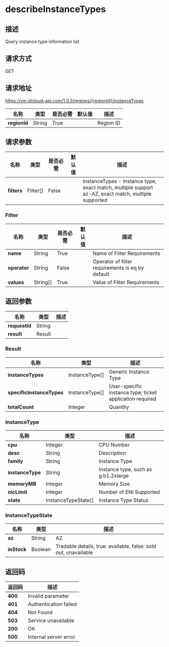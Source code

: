 # describeInstanceTypes


## 描述
Query instance type information list


## 请求方式
GET

## 请求地址
https://vm.jdcloud-api.com/1.0.3/regions/{regionId}/instanceTypes

|名称|类型|是否必需|默认值|描述|
|---|---|---|---|---|
|**regionId**|String|True| |Region ID|

## 请求参数
|名称|类型|是否必需|默认值|描述|
|---|---|---|---|---|
|**filters**|Filter[]|False| |instanceTypes - Instance type, exact match, multiple support<br>az-AZ, exact match, multiple supported<br>|

### Filter
|名称|类型|是否必需|默认值|描述|
|---|---|---|---|---|
|**name**|String|True| |Name of Filter Requirements|
|**operator**|String|False| |Operator of filter requirements is eq by default|
|**values**|String[]|True| |Value of Filter Requirements|

## 返回参数
|名称|类型|描述|
|---|---|---|
|**requestId**|String| |
|**result**|Result| |

### Result
|名称|类型|描述|
|---|---|---|
|**instanceTypes**|InstanceType[]|Generic Instance Type|
|**specificInstanceTypes**|InstanceType[]|User-specific instance type; ticket application required|
|**totalCount**|Integer|Quantity|
### InstanceType
|名称|类型|描述|
|---|---|---|
|**cpu**|Integer|CPU Number|
|**desc**|String|Description|
|**family**|String|Instance Type|
|**instanceType**|String|Instance type, such as g.b1.2xlarge|
|**memoryMB**|Integer|Memory Size|
|**nicLimit**|Integer|Number of ENI Supported|
|**state**|InstanceTypeState[]|Instance Type Status|
### InstanceTypeState
|名称|类型|描述|
|---|---|---|
|**az**|String|AZ|
|**inStock**|Boolean|Tradable details, true: available, false: sold out, unavailable|

## 返回码
|返回码|描述|
|---|---|
|**400**|Invalid parameter|
|**401**|Authentication failed|
|**404**|Not Found  |
|**503**|Service unavailable|
|**200**|OK|
|**500**|Internal server error|
